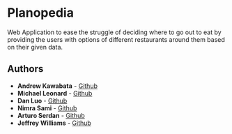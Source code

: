 # Planopedia

Web Application to ease the struggle of deciding where to go out to eat by providing the users with options of different restaurants around them based on their given data.

## Authors


* **Andrew Kawabata** - [Github](https://github.com/andykawabata)
* **Michael Leonard** - [Github](https://github.com/mcleoar)
* **Dan Luo** - [Github]() 
* **Nimra Sami** - [Github](https://github.com/nimrasami)
* **Arturo Serdan** - [Github](https://github.com/aaserdan)
* **Jeffrey Williams** - [Github]()
